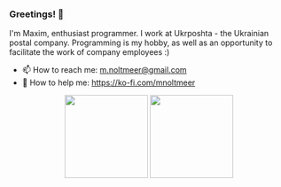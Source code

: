 ### Greetings! 👋

I'm Maxim, enthusiast programmer. I work at Ukrposhta - the Ukrainian postal company. Programming is my hobby, as well as an opportunity to facilitate the work of company employees :)

- 📫 How to reach me: m.noltmeer@gmail.com
- 🎁 How to help me: https://ko-fi.com/mnoltmeer

<p align='center'>
   <a href="https://github-readme-stats.vercel.app/api?username=mnoltmeer&show_icons=true&count_private=true">
       <img height=150 src="https://github-readme-stats.vercel.app/api?username=mnoltmeer&show_icons=true&count_private=true"/></a>
   <a href="https://github.com/mnoltmeer/github-readme-stats">
       <img height=150 src="https://github-readme-stats.vercel.app/api/top-langs/?username=mnoltmeer&layout=compact"/></a>
</p>

<!--
**mnoltmeer/mnoltmeer** is a ✨ _special_ ✨ repository because its `README.md` (this file) appears on your GitHub profile.

Here are some ideas to get you started:

- 🔭 I’m currently working on ...
- 🌱 I’m currently learning ...
- 👯 I’m looking to collaborate on ...
- 🤔 I’m looking for help with ...
- 💬 Ask me about ...
- 📫 How to reach me: ...
- 😄 Pronouns: ...
- ⚡ Fun fact: ...
-->

